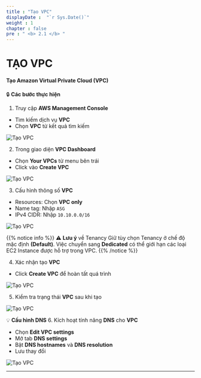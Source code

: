 ```yaml
---
title : "Tạo VPC"
displayDate :  "`r Sys.Date()`"
weight : 1
chapter : false
pre : " <b> 2.1 </b> "
---
```


# TẠO VPC

#### Tạo Amazon Virtual Private Cloud (VPC)

🔒 **Các bước thực hiện**

1. Truy cập **AWS Management Console**
- Tìm kiếm dịch vụ **VPC**
- Chọn **VPC** từ kết quả tìm kiếm

![Tạo VPC](/FCJ_Workshop_VuNgocQuang/images/2/2-1/0001.png?featherlight=false&width=90pc)

2. Trong giao diện **VPC Dashboard**
- Chọn **Your VPCs** từ menu bên trái
- Click vào **Create VPC**

![Tạo VPC](/FCJ_Workshop_VuNgocQuang/images/2/2-1/0002.png?featherlight=false&width=90pc)

3. Cấu hình thông số **VPC**
- Resources: Chọn **VPC only**
- Name tag: Nhập `ASG`
- IPv4 CIDR: Nhập `10.10.0.0/16`

![Tạo VPC](/FCJ_Workshop_VuNgocQuang/images/2/2-1/0003.png?featherlight=false&width=90pc)

{{% notice info %}}
⚠️ **Lưu ý** về Tenancy Giữ tùy chọn Tenancy ở chế độ mặc định **(Default)**. Việc chuyển sang **Dedicated** có thể giới hạn các loại EC2 Instance được hỗ trợ trong VPC.
{{% /notice %}}

4. Xác nhận tạo **VPC**
- Click **Create VPC** để hoàn tất quá trình

![Tạo VPC](/FCJ_Workshop_VuNgocQuang/images/2/2-1/0004.png?featherlight=false&width=90pc)

5. Kiểm tra trạng thái **VPC** sau khi tạo

![Tạo VPC](/FCJ_Workshop_VuNgocQuang/images/2/2-1/0005.png?featherlight=false&width=90pc)

💡 **Cấu hình DNS** 
6. Kích hoạt tính năng **DNS** cho **VPC**
- Chọn **Edit VPC settings**
- Mở tab **DNS settings**
- Bật **DNS hostnames** và **DNS resolution**
- Lưu thay đổi

![Tạo VPC](/FCJ_Workshop_VuNgocQuang/images/2/2-1/0006.png?featherlight=false&width=90pc)

---
